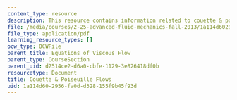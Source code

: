 ```yaml
---
content_type: resource
description: This resource contains information related to couette & poiseuille flows.
file: /media/courses/2-25-advanced-fluid-mechanics-fall-2013/1a114d602956fa0dd328155f9b45f93d_MIT2_25F13_Couet_and_Pois.pdf
file_type: application/pdf
learning_resource_types: []
ocw_type: OCWFile
parent_title: Equations of Viscous Flow
parent_type: CourseSection
parent_uid: d2514ce2-d6a0-cbfe-1129-3e826418df0b
resourcetype: Document
title: Couette & Poiseuille Flows
uid: 1a114d60-2956-fa0d-d328-155f9b45f93d
---
```


